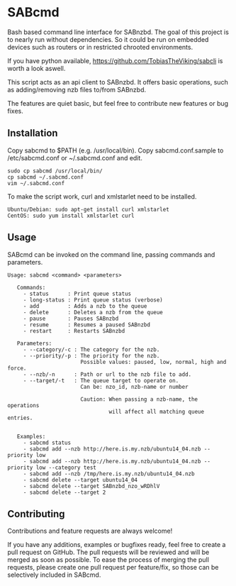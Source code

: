 # SABcmd
Bash based command line interface for SABnzbd. The goal of this
project is to nearly run without dependencies. So it could be run
on embedded devices such as routers or in restricted chrooted environments.

If you have python available, https://github.com/TobiasTheViking/sabcli
is worth a look aswell.

This script acts as an api client to SABnzbd. It offers basic
operations, such as adding/removing nzb files to/from SABnzbd.

The features are quiet basic, but feel free to contribute new 
features or bug fixes.

Installation
--------------

Copy sabcmd to $PATH (e.g. /usr/local/bin).
Copy sabcmd.conf.sample to /etc/sabcmd.conf or ~/.sabcmd.conf and edit.

    sudo cp sabcmd /usr/local/bin/
    cp sabcmd ~/.sabcmd.conf
    vim ~/.sabcmd.conf

To make the script work, curl and xmlstarlet need to be installed.

    Ubuntu/Debian: sudo apt-get install curl xmlstarlet
    CentOS: sudo yum install xmlstarlet curl

Usage
-------
SABcmd can be invoked on the command line, passing commands and parameters.

    Usage: sabcmd <command> <parameters>
    
       Commands:
         - status      : Print queue status
         - long-status : Print queue status (verbose)
         - add         : Adds a nzb to the queue
         - delete      : Deletes a nzb from the queue
         - pause       : Pauses SABnzbd
         - resume      : Resumes a paused SABnzbd
         - restart     : Restarts SABnzbd

       Parameters:
         - --category/-c : The category for the nzb.
         - --priority/-p : The priority for the nzb. 
                           Possible values: paused, low, normal, high and force.
         - --nzb/-n      : Path or url to the nzb file to add.
         - --target/-t   : The queue target to operate on.
                           Can be: nzo_id, nzb-name or number

                           Caution: When passing a nzb-name, the operations
                                    will affect all matching queue entries.

         
       Examples:
         - sabcmd status
         - sabcmd add --nzb http://here.is.my.nzb/ubuntu14_04.nzb --priority low
         - sabcmd add --nzb http://here.is.my.nzb/ubuntu14_04.nzb --priority low --category test
         - sabcmd add --nzb /tmp/here.is.my.nzb/ubuntu14_04.nzb
         - sabcmd delete --target ubuntu14_04
         - sabcmd delete --target SABnzbd_nzo_wRDhlV
         - sabcmd delete --target 2


Contributing
-------
Contributions and feature requests are always welcome!

If you have any additions, examples or bugfixes ready, feel free to create a pull request on GitHub. The pull requests will be reviewed and will be merged as soon as possible. To ease the process of merging the pull requests, please create one pull request per feature/fix, so those can be selectively included in SABcmd.
